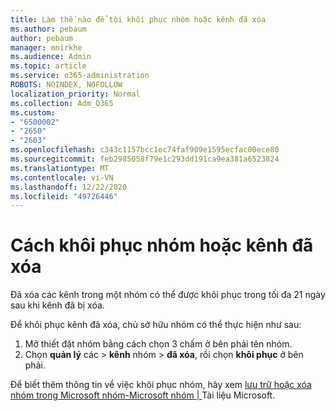 ```yaml
---
title: Làm thế nào để tôi khôi phục nhóm hoặc kênh đã xóa
ms.author: pebaum
author: pebaum
manager: mnirkhe
ms.audience: Admin
ms.topic: article
ms.service: o365-administration
ROBOTS: NOINDEX, NOFOLLOW
localization_priority: Normal
ms.collection: Adm_O365
ms.custom:
- "6500002"
- "2650"
- "2603"
ms.openlocfilehash: c343c1157bcc1ec74faf909e1595ecfac00ece80
ms.sourcegitcommit: feb2985058f79e1c293dd191ca9ea381a6523824
ms.translationtype: MT
ms.contentlocale: vi-VN
ms.lasthandoff: 12/22/2020
ms.locfileid: "49726446"
---
```

# <a name="how-to-restore-a-deleted-team-or-channel"></a>Cách khôi phục nhóm hoặc kênh đã xóa

Đã xóa các kênh trong một nhóm có thể được khôi phục trong tối đa 21 ngày sau khi kênh đã bị xóa.

Để khôi phục kênh đã xóa, chủ sở hữu nhóm có thể thực hiện như sau:

1. Mở thiết đặt nhóm bằng cách chọn 3 chấm ở bên phải tên nhóm.
2. Chọn **quản lý** các  >  **kênh** nhóm  >  **đã xóa**, rồi chọn **khôi phục** ở bên phải.

Để biết thêm thông tin về việc khôi phục nhóm, hãy xem [lưu trữ hoặc xóa nhóm trong Microsoft nhóm-Microsoft nhóm | ](https://docs.microsoft.com/microsoftteams/archive-or-delete-a-team#restore-a-deleted-team)Tài liệu Microsoft.
